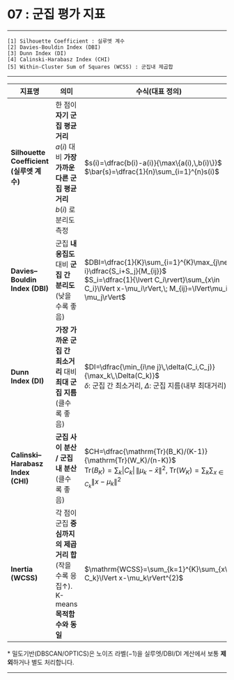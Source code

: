 #  07 : 군집 평가 지표

---
	
	[1] Silhouette Coefficient : 실루엣 계수
	[2] Davies-Bouldin Index (DBI)
	[3] Dunn Index (DI)
	[4] Calinski-Harabasz Index (CHI)
	[5] Within-Cluster Sum of Squares (WCSS) : 군집내 제곱합

	  
---


| 지표명 | 의미 | 수식(대표 정의) | 적용 대상 모델 |
|---|---|---|---|
| **Silhouette Coefficient (실루엣 계수)** | 한 점이 **자기 군집 평균거리** $a(i)$ 대비 **가장 가까운 다른 군집 평균거리** $b(i)$ 로 분리도 측정 | $s(i)=\dfrac{b(i)-a(i)}{\max\{a(i),\,b(i)\}}$<br>$\bar{s}=\dfrac{1}{n}\sum_{i=1}^{n}s(i)$ | **거리 기반 전반** (K-means, K-medoids, 계층형, 스펙트럴, DBSCAN/OPTICS\*) |
| **Davies–Bouldin Index (DBI)** | 군집 **내 응집도** 대비 **군집 간 분리도** (낮을수록 좋음) | $DBI=\dfrac{1}{K}\sum_{i=1}^{K}\max_{j\ne i}\dfrac{S_i+S_j}{M_{ij}}$<br>$S_i=\dfrac{1}{\lvert C_i\rvert}\sum_{x\in C_i}\lVert x-\mu_i\rVert,\; M_{ij}=\lVert\mu_i-\mu_j\rVert$ | **거리 기반 전반** |
| **Dunn Index (DI)** | **가장 가까운 군집 간 최소거리** 대비 **최대 군집 지름** (클수록 좋음) | $DI=\dfrac{\min_{i\ne j}\,\delta(C_i,C_j)}{\max_k\,\Delta(C_k)}$<br>$\delta$: 군집 간 최소거리, $\Delta$: 군집 지름(내부 최대거리) | **거리 기반 전반** |
| **Calinski–Harabasz Index (CHI)** | **군집 사이 분산 / 군집 내 분산** (클수록 좋음) | $CH=\dfrac{\mathrm{Tr}(B_K)/(K-1)}{\mathrm{Tr}(W_K)/(n-K)}$<br>$\mathrm{Tr}(B_K)=\sum_k \lvert C_k\rvert\,\lVert\mu_k-\bar{x}\rVert^2,\;\mathrm{Tr}(W_K)=\sum_k\sum_{x\in C_k}\lVert x-\mu_k\rVert^2$ | **중심/거리 기반 전반** (K-means, K-medoids, **계층형**, **스펙트럴**, **GMM–하드할당**, 미니배치 K-means; **유클리드 거리 권장**) |
| **Inertia (WCSS)** | 각 점이 군집 **중심까지의 제곱거리 합** (작을수록 응집↑). K-means **목적함수와 동일** | $\mathrm{WCSS}=\sum_{k=1}^{K}\sum_{x\in C_k}\lVert x-\mu_k\rVert^{2}$ | **중심 기반** (K-means/미니배치 K-means). 비유클리드·밀도기반에는 부적합 |

\* 밀도기반(DBSCAN/OPTICS)은 노이즈 라벨(−1)을 실루엣/DBI/DI 계산에서 보통 **제외**하거나 별도 처리합니다.


---



